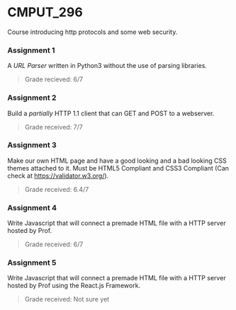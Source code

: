 # CMPUT_296
Course introducing http protocols and some web security.

### Assignment 1
A *URL Parser* written in Python3 without the use of parsing libraries.<br/>
>Grade recieved: 6/7

### Assignment 2
Build a *partially* HTTP 1.1 client that can GET and POST to a webserver.<br/>
>Grade received: 7/7

### Assignment 3
Make our own HTML page and have a good looking and a bad looking CSS themes attached to it. Must be HTML5 Compliant and CSS3 Compliant (Can check at https://validator.w3.org/).<br/>
>Grade received: 6.4/7

### Assignment 4
Write Javascript that will connect a premade HTML file with a HTTP server hosted by Prof.<br/>
>Grade received: 6/7

### Assignment 5
Write Javascript that will connect a premade HTML file with a HTTP server hosted by Prof using the React.js Framework.<br/>
>Grade received: Not sure yet

